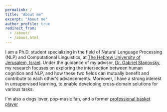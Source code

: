 ```yaml
---
permalink: /
title: "About me"
excerpt: "About me"
author_profile: true
redirect_from: 
  - /about/
  - /about.html
---
```



I am a Ph.D. student specializing in the field of Natural Language Processing (NLP) and Computational Linguistics,
at [The Hebrew University of Jerusalem, Israel](https://new.huji.ac.il/).
Under the guidance of my advisor, [Dr. Gabriel Stanovsky](https://gabrielstanovsky.github.io/),
my research focuses on exploring the intersection between human cognition and NLP, 
and how these two fields can mutually benefit and contribute to each other's advancements. 
Moreover, I have a strong interest in unsupervised learning, to enable developing cross-domain solutions for various tasks.

I'm also a dogs lover, pop-music fan, and a former [professional basket player](https://www.fiba.basketball/europe/u20women/2016/player/Gili-Lior)
